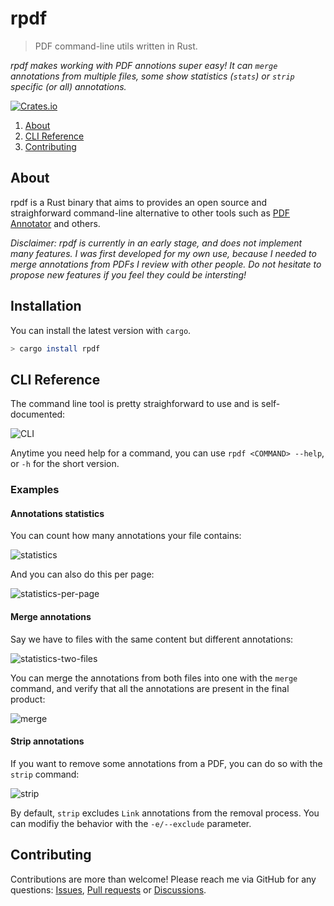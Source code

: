 # rpdf

> PDF command-line utils written in Rust.

*rpdf makes working with PDF annotions super easy!
It can `merge` annotations from multiple files,
some show statistics (`stats`) or `strip` specific (or all) annotations.*

[![Crates.io](https://img.shields.io/crates/v/rpdf)](https://crates.io/crates/rpdf)

1. [About](#about)
2. [CLI Reference](#cli-reference)
3. [Contributing](#contributing)

## About

rpdf is a Rust binary that aims to provides an open source and straighforward
command-line alternative to other tools such as
[PDF Annotator](https://www.pdfannotator.com/en/help/filescombine) and others.

*Disclaimer: rpdf is currently in an early stage, and does not implement many
features. I was first developed for my own use,
because I needed to merge annotations from PDFs I review with other people.
Do not hesitate to propose new features if you feel they could be intersting!*

## Installation

You can install the latest version with `cargo`.

```bash
> cargo install rpdf
```

## CLI Reference

The command line tool is pretty straighforward to use and is self-documented:

![CLI](https://user-images.githubusercontent.com/27275099/235343778-01eceb0a-e138-4dbc-be0c-824a4ae01f06.png)

Anytime you need help for a command, you can use `rpdf <COMMAND> --help`,
or `-h` for the short version.

### Examples

#### Annotations statistics

You can count how many annotations your file contains:

![statistics](https://user-images.githubusercontent.com/27275099/235343915-66d2206f-75d4-481a-9355-1be49aeedde6.png)

And you can also do this per page:

![statistics-per-page](https://user-images.githubusercontent.com/27275099/235344005-ab638e90-f619-4414-9b84-d23e25f7acf6.png)

#### Merge annotations

Say we have to files with the same content but different annotations:

![statistics-two-files](https://user-images.githubusercontent.com/27275099/235344066-2d06c7c6-a637-4ec6-b4ef-fde9e442afde.png)

You can merge the annotations from both files into one with the `merge` command,
and verify that all the annotations are present in the final product:

![merge](https://user-images.githubusercontent.com/27275099/235344220-d78a250b-35e1-47f8-919c-11e0dba4e62c.png)

#### Strip annotations

If you want to remove some annotations from a PDF,
you can do so with the `strip` command:

![strip](https://user-images.githubusercontent.com/27275099/235351437-5846c8bf-cd1c-4f27-9f3a-04257251251b.png)

By default, `strip` excludes `Link` annotations from the removal process.
You can modifiy the behavior with the `-e/--exclude` parameter.

## Contributing

Contributions are more than welcome! Please reach me via GitHub for any questions:
[Issues](https://github.com/jeertmans/rpdf/issues),
[Pull requests](https://github.com/jeertmans/rpdf/pulls) or
[Discussions](https://github.com/jeertmans/rpdf/discussions).
